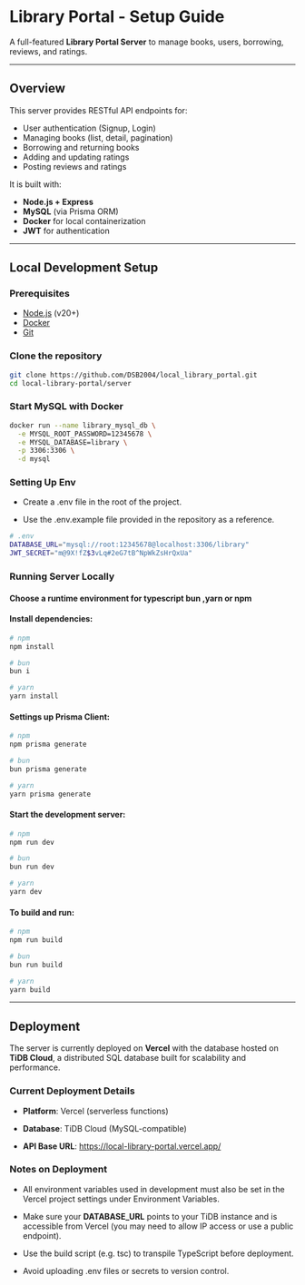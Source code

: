 # Library Portal - Setup Guide

A full-featured **Library Portal Server** to manage books, users, borrowing, reviews, and ratings.

---

## Overview

This server provides RESTful API endpoints for:

- User authentication (Signup, Login)
- Managing books (list, detail, pagination)
- Borrowing and returning books
- Adding and updating ratings
- Posting reviews and ratings

It is built with:

- **Node.js + Express**
- **MySQL** (via Prisma ORM)
- **Docker** for local containerization
- **JWT** for authentication

---

## Local Development Setup

### Prerequisites

- [Node.js](https://nodejs.org/) (v20+)
- [Docker](https://www.docker.com/products/docker-desktop)
- [Git](https://git-scm.com/)

### Clone the repository

```bash
git clone https://github.com/DSB2004/local_library_portal.git
cd local-library-portal/server
```

### Start MySQL with Docker

```bash
docker run --name library_mysql_db \
  -e MYSQL_ROOT_PASSWORD=12345678 \
  -e MYSQL_DATABASE=library \
  -p 3306:3306 \
  -d mysql

```

### Setting Up Env

- Create a .env file in the root of the project.

- Use the .env.example file provided in the repository as a reference.

```bash
# .env
DATABASE_URL="mysql://root:12345678@localhost:3306/library"
JWT_SECRET="m@9X!fZ$3vLq#2eG7tB^NpWkZsHrQxUa"

```

### Running Server Locally

#### Choose a runtime environment for typescript **bun** ,**yarn** or **npm**

#### Install dependencies:

```bash
# npm
npm install

# bun
bun i

# yarn
yarn install

```

#### Settings up Prisma Client:

```bash
# npm
npm prisma generate

# bun
bun prisma generate

# yarn
yarn prisma generate

```

#### Start the development server:

```bash
# npm
npm run dev

# bun
bun run dev

# yarn
yarn dev
```

#### To build and run:

```bash
# npm
npm run build

# bun
bun run build

# yarn
yarn build
```

---

## Deployment

The server is currently deployed on **Vercel** with the database hosted on **TiDB Cloud**, a distributed SQL database built for scalability and performance.

### Current Deployment Details

- **Platform**: Vercel (serverless functions)

- **Database**: TiDB Cloud (MySQL-compatible)

- **API Base URL**: https://local-library-portal.vercel.app/

### Notes on Deployment

- All environment variables used in development must also be set in the Vercel project settings under Environment Variables.

- Make sure your **DATABASE_URL** points to your TiDB instance and is accessible from Vercel (you may need to allow IP access or use a public endpoint).

- Use the build script (e.g. tsc) to transpile TypeScript before deployment.

- Avoid uploading .env files or secrets to version control.

